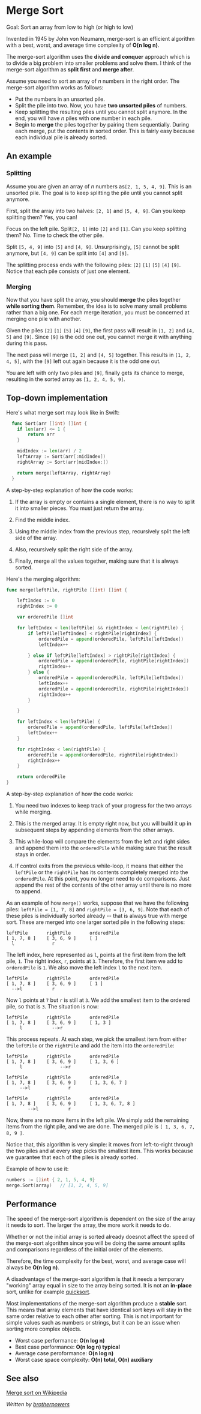 # Merge Sort

Goal: Sort an array from low to high (or high to low)

Invented in 1945 by John von Neumann, merge-sort is an efficient algorithm with a best, worst, and average time complexity of **O(n log n)**.

The merge-sort algorithm uses the **divide and conquer** approach which is to divide a big problem into smaller problems and solve them. I think of the merge-sort algorithm as **split first** and **merge after**.

Assume you need to sort an array of *n* numbers in the right order. The merge-sort algorithm works as follows:

- Put the numbers in an unsorted pile.
- Split the pile into two. Now, you have **two unsorted piles** of numbers.
- Keep splitting the resulting piles until you cannot split anymore. In the end, you will have *n* piles with one number in each pile.
- Begin to **merge** the piles together by pairing them sequentially. During each merge, put the contents in sorted order. This is fairly easy because each individual pile is already sorted.

## An example

### Splitting

Assume you are given an array of *n* numbers as`[2, 1, 5, 4, 9]`. This is an unsorted pile. The goal is to keep splitting the pile until you cannot split anymore.

First, split the array into two halves: `[2, 1]` and `[5, 4, 9]`. Can you keep splitting them? Yes, you can!

Focus on the left pile. Split`[2, 1]` into `[2]` and `[1]`. Can you keep splitting them? No. Time to check the other pile.

Split `[5, 4, 9]` into `[5]` and `[4, 9]`. Unsurprisingly, `[5]` cannot be split anymore, but `[4, 9]` can be split into `[4]` and `[9]`.

The splitting process ends with the following piles: `[2]` `[1]` `[5]` `[4]` `[9]`. Notice that each pile consists of just one element.

### Merging

Now that you have split the array, you should **merge** the piles together **while sorting them**. Remember, the idea is to solve many small problems rather than a big one. For each merge iteration, you must be concerned at merging one pile with another.

Given the piles `[2]` `[1]` `[5]` `[4]` `[9]`, the first pass will result in `[1, 2]` and `[4, 5]` and `[9]`. Since `[9]` is the odd one out, you cannot merge it with anything during this pass.

The next pass will merge `[1, 2]` and `[4, 5]` together. This results in `[1, 2, 4, 5]`, with the `[9]` left out again because it is the odd one out.

You are left with only two piles and `[9]`, finally gets its chance to merge, resulting in the sorted array as `[1, 2, 4, 5, 9]`.

## Top-down implementation

Here's what merge sort may look like in Swift:

```go
  func Sort(arr []int) []int {
  	if len(arr) <= 1 {
  		return arr
  	}

  	midIndex := len(arr) / 2
  	leftArray := Sort(arr[:midIndex])
  	rightArray := Sort(arr[midIndex:])

  	return merge(leftArray, rightArray)
  }
```

A step-by-step explanation of how the code works:

1. If the array is empty or contains a single element, there is no way to split it into smaller pieces. You must just return the array.

2. Find the middle index.

3. Using the middle index from the previous step, recursively split the left side of the array.

4. Also, recursively split the right side of the array.

5. Finally, merge all the values together, making sure that it is always sorted.

Here's the merging algorithm:

```go
func merge(leftPile, rightPile []int) []int {

	leftIndex := 0
	rightIndex := 0

	var orderedPile []int

	for leftIndex < len(leftPile) && rightIndex < len(rightPile) {
		if leftPile[leftIndex] < rightPile[rightIndex] {
			orderedPile = append(orderedPile, leftPile[leftIndex])
			leftIndex++

		} else if leftPile[leftIndex] > rightPile[rightIndex] {
			orderedPile = append(orderedPile, rightPile[rightIndex])
			rightIndex++
		} else {
			orderedPile = append(orderedPile, leftPile[leftIndex])
			leftIndex++
			orderedPile = append(orderedPile, rightPile[rightIndex])
			rightIndex++
		}

	}

	for leftIndex < len(leftPile) {
		orderedPile = append(orderedPile, leftPile[leftIndex])
		leftIndex++
	}

	for rightIndex < len(rightPile) {
		orderedPile = append(orderedPile, rightPile[rightIndex])
		rightIndex++
	}

	return orderedPile
}
```

A step-by-step explanation of how the code works:

1. You need two indexes to keep track of your progress for the two arrays while merging.

2. This is the merged array. It is empty right now, but you will build it up in subsequent steps by appending elements from the other arrays.

3. This while-loop will compare the elements from the left and right sides and append them into the `orderedPile` while making sure that the result stays in order.

4. If control exits from the previous while-loop, it means that either the `leftPile` or the `rightPile` has its contents completely merged into the `orderedPile`. At this point, you no longer need to do comparisons. Just append the rest of the contents of the other array until there is no more to append.

As an example of how `merge()` works, suppose that we have the following piles: `leftPile = [1, 7, 8]` and `rightPile = [3, 6, 9]`. Note that each of these piles is individually sorted already -- that is always true with merge sort. These are merged into one larger sorted pile in the following steps:

	leftPile       rightPile       orderedPile
	[ 1, 7, 8 ]    [ 3, 6, 9 ]     [ ]
      l              r

The left index, here represented as `l`, points at the first item from the left pile, `1`. The right index, `r`, points at `3`. Therefore, the first item we add to `orderedPile` is `1`. We also move the left index `l` to the next item.

	leftPile       rightPile       orderedPile
	[ 1, 7, 8 ]    [ 3, 6, 9 ]     [ 1 ]
      -->l           r

Now `l` points at `7` but `r` is still at `3`. We add the smallest item to the ordered pile, so that is `3`. The situation is now:

	leftPile       rightPile       orderedPile
	[ 1, 7, 8 ]    [ 3, 6, 9 ]     [ 1, 3 ]
         l           -->r

This process repeats. At each step, we pick the smallest item from either the `leftPile` or the `rightPile` and add the item into the `orderedPile`:

	leftPile       rightPile       orderedPile
	[ 1, 7, 8 ]    [ 3, 6, 9 ]     [ 1, 3, 6 ]
         l              -->r

	leftPile       rightPile       orderedPile
	[ 1, 7, 8 ]    [ 3, 6, 9 ]     [ 1, 3, 6, 7 ]
         -->l              r

	leftPile       rightPile       orderedPile
	[ 1, 7, 8 ]    [ 3, 6, 9 ]     [ 1, 3, 6, 7, 8 ]
            -->l           r

Now, there are no more items in the left pile. We simply add the remaining items from the right pile, and we are done. The merged pile is `[ 1, 3, 6, 7, 8, 9 ]`.

Notice that, this algorithm is very simple: it moves from left-to-right through the two piles and at every step picks the smallest item. This works because we guarantee that each of the piles is already sorted.


Example of how to use it:

```go
numbers := []int { 2, 1, 5, 4, 9}
merge.Sort(array)   // [1, 2, 4, 5, 9]
```

## Performance

The speed of the merge-sort algorithm is dependent on the size of the array it needs to sort. The larger the array, the more work it needs to do.

Whether or not the initial array is sorted already doesnot affect the speed of the merge-sort algorithm since you will be doing the same amount splits and comparisons regardless of the initial order of the elements.

Therefore, the time complexity for the best, worst, and average case will always be **O(n log n)**.

A disadvantage of the merge-sort algorithm is that it needs a temporary "working" array equal in size to the array being sorted. It is not an **in-place** sort, unlike for example [quicksort](../quick/).

Most implementations of the merge-sort algorithm produce a **stable** sort. This means that array elements that have identical sort keys will stay in the same order relative to each other after sorting. This is not important for simple values such as numbers or strings, but it can be an issue when sorting more complex objects.

* Worst case performance: **O(n log n)**
* Best case performance: **O(n log n) typical**
* Average case peroformance: **O(n log n)**
* Worst case space complexity: **O(n) total, O(n) auxiliary**


## See also

[Merge sort on Wikipedia](https://en.wikipedia.org/wiki/Merge_sort)

*Written by [brotherpowers](https://www.brotherpowers.com/)*
